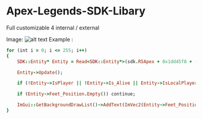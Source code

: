 # Apex-Legends-SDK-Libary
Full customizable 4 internal / external 

Image: 
![alt text]([http://url/to/img.png](https://media.discordapp.net/attachments/1232722469023125594/1235976120919392256/image.png?ex=66423176&is=6640dff6&hm=a814cd13c0dec02b88257d577581ff0c66ae4784e07c18df4e159b29187759d8&=&format=webp&quality=lossless&width=832&height=468))
Example : 

```ruby
for (int i = 0; i <= 255; i++)
{
	SDK::Entity* Entity = Read<SDK::Entity*>(sdk.R5Apex + 0x1dd45f8 + ((static_cast<unsigned long long>(i) + 1) << 5));

	Entity->Update();

	if (!Entity->IsPlayer || !Entity->Is_Alive || Entity->IsLocalPlayer) continue;

	if (Entity->Feet_Position.Empty()) continue;

	ImGui::GetBackgroundDrawList()->AddText(ImVec2(Entity->Feet_Position.x, Entity->Feet_Position.y), ImColor(255, 255, 255, 255), "Entity");
} 

```


